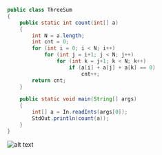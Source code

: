 ```java
public class ThreeSum
{
    public static int count(int[] a)
    {
        int N = a.length;
        int cnt = 0;
        for (int i = 0; i < N; i++)
            for (int j = i+1; j < N; j++)
                for (int k = j+1; k < N; k++)
                    if (a[i] + a[j] + a[k] == 0)
                        cnt++;
        return cnt;
    }

    public static void main(String[] args)
    {
        int[] a = In.readInts(args[0]);
        StdOut.println(count(a));
    }
}
```

![alt text](https://github.com/patriques82/algorithms-solutions/blob/master/res/analysis.png "Analysis")
